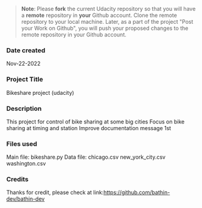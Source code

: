 >**Note**: Please **fork** the current Udacity repository so that you will have a **remote** repository in **your** Github account. Clone the remote repository to your local machine. Later, as a part of the project "Post your Work on Github", you will push your proposed changes to the remote repository in your Github account.

### Date created
Nov-22-2022

### Project Title
Bikeshare project (udacity)

### Description
This project for control of bike sharing at some big cities
Focus on bike sharing at timing and station
Improve documentation message 1st

### Files used
Main file:
bikeshare.py
Data file:
chicago.csv
new_york_city.csv
washington.csv

### Credits
Thanks for credit, please check at link:https://github.com/bathin-dev/bathin-dev
